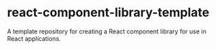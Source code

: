 # react-component-library-template
A template repository for creating a React component library for use in React applications. 
